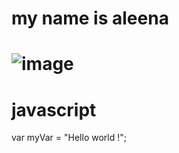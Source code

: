 # my name is aleena 
# ![image](https://github.com/aleenasajo1/skills-communicate-using-markdown/assets/145256429/39e4b817-ba65-4b15-a6f7-ec2ad00910b8)
# javascript
var myVar = "Hello world !";
